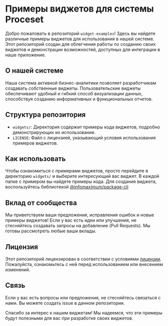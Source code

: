 # Примеры виджетов для системы Proceset

Добро пожаловать в репозиторий `widget-examples`! Здесь вы найдете различные примеры виджетов для использования в нашей системе. Этот репозиторий создан для облегчения работы по созданию своих виджетов и демонстрации возможностей, доступных для интеграции в наше приложение.

## О нашей системе

Наша система активной бизнес-аналитики позволяет разработчикам создавать собственные виджеты. Пользовательские виджеты обеспечивают удобный и гибкий способ визуализации данных, способствуя созданию информативных и функциональных отчетов.

## Структура репозитория

- `widgets/`: Директория содержит примеры кода виджетов, подробно демонстрирующих их использование.
- `LICENSE`: Файл с лицензией, указывающий условия использования примеров виджетов.

## Как использовать

Чтобы ознакомиться с примерами виджетов, просто перейдите в директорию `widgets/` и выберите интересующий вас виджет. В каждой папке с примером вы найдете примеры кода. Для создания виджета, воспользуйтесь библиотекой [@infomaximum/package-cli](https://github.com/Infomaximum/package-cli)

## Вклад от сообщества

Мы приветствуем ваши предложения, исправления ошибок и новые примеры виджетов! Если у вас есть идеи или улучшения, не стесняйтесь создавать запросы на добавление (Pull Requests). Мы готовы рассмотреть любые ваши вклады.

## Лицензия

Этот репозиторий лицензирован в соответствии с условиями [лицензии](LICENSE). Пожалуйста, ознакомьтесь с ней перед использованием или внесением изменений.

## Связь

Если у вас есть вопросы или предложения, не стесняйтесь связаться с нами. Вы можете создать issue в данном репозитории.

Спасибо за интерес к нашим виджетам! Мы надеемся, что эти примеры будут полезными для вас при разработке своих виджетов.
